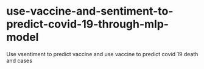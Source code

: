 # use-vaccine-and-sentiment-to-predict-covid-19-through-mlp-model
Use vsentiment to predict vaccine and use vaccine to predict covid 19 death and cases 
